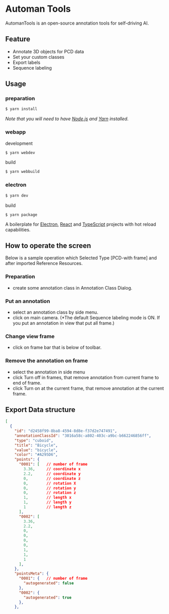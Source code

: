 # Automan Tools

AutomanTools is an open-source annotation tools for self-driving AI.

## Feature

- Annotate 3D objects for PCD data
- Set your custom classes
- Export labels
- Sequence labeling

## Usage

### preparation

```sh
$ yarn install
```

_Note that you will need to have [Node.js](https://nodejs.org/) and [Yarn](https://yarnpkg.com/) installed._

### webapp

development

```sh
$ yarn webdev
```

build

```sh
$ yarn webbuild
```

### electron

```sh
$ yarn dev
```

build

```
$ yarn package
```

A boilerplate for [Electron](https://www.electronjs.org/), [React](https://reactjs.org/) and [TypeScript](https://www.typescriptlang.org/) projects with hot reload capabilities.

## How to operate the screen

Below is a sample operation which Selected Type [PCD-with frame] and after imported Reference Resources.

### Preparation

* create some annotation class in Annotation Class Dialog.

### Put an annotation

* select an annotation class by side menu.
* click on main camera. 
(*The default Sequence labeling mode is ON. If you put an annotation in view that put all frame.)

### Change view frame

* click on frame bar that is below of toolbar.

### Remove the annotation on frame

* select the annotation in side menu
* click Turn off in frames, that remove annotation from current frame to end of frame.
* click Turn on at the current frame, that remove annotation at the current frame.

## Export Data structure

```json
[
  {
    "id": "d2458f99-8ba8-4594-8d8e-f37d2e747491",
    "annotationClassId": "3016a58c-a802-403c-a9bc-b662246856ff",
    "type": "cuboid",
    "title": "Bicycle",
    "value": "bicycle",
    "color": "#A295D6",
    "points": {
      "0001": [   // number of frame
        3.36,     // coordinate x
        2.2,      // coordinate y
        0,        // coordinate z
        0,        // rotation X
        0,        // rotation y
        0,        // rotation z
        1,        // length x
        1,        // length y
        1         // length z
      ],
      "0002": [
        3.36,
        2.2,
        0,
        0,
        0,
        0,
        1,
        1,
        1
      ],
    },
    "pointsMeta": {
      "0001": {   // number of frame
        "autogenerated": false
      },
      "0002": {
        "autogenerated": true
      },      
    },
```
